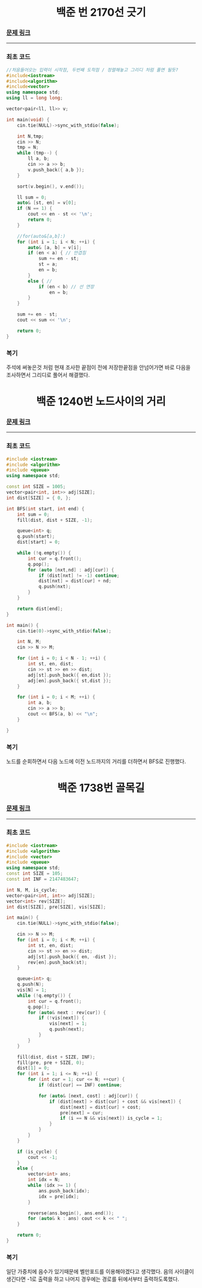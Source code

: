 <h1 align = "center">백준 번 2170선 긋기</h1>

### [문제 링크](https://www.acmicpc.net/problem/2170 "선 긋기")
---

### 최초 코드

```cpp
//처음들어오는 입력이 시작점, 두번째 도착점 / 정렬해놓고 그리디 처럼 풀면 될듯?
#include<iostream>
#include<algorithm>
#include<vector>
using namespace std;
using ll = long long;

vector<pair<ll, ll>> v;

int main(void) {
	cin.tie(NULL)->sync_with_stdio(false);

	int N,tmp;
	cin >> N;
	tmp = N;
	while (tmp--) {
		ll a, b;
		cin >> a >> b;
		v.push_back({ a,b });
	}

	sort(v.begin(), v.end());

	ll sum = 0;
	auto& [st, en] = v[0];
	if (N == 1) {
		cout << en - st << '\n';
		return 0;
	}

	//for(auto&[a,b]:)
	for (int i = 1; i < N; ++i) {
		auto& [a, b] = v[i];
		if (en < a) { // 안겹침
			sum += en - st;
			st = a;
			en = b;
		}
		else { // 
			if (en < b) // 선 연장
				en = b;
		}
	}

	sum += en - st;
	cout << sum << '\n';

	return 0;
}
```

### 복기
주석에 써놓은것 처럼 현재 조사한 끝점이 전에 저장한끝점을 안넘어가면 바로 다음을 조사하면서 그리디로 풀어서 해결했다.

<h1 align = "center">백준 1240번 노드사이의 거리</h1>

### [문제 링크](https://www.acmicpc.net/problem/1240 "노드사이의 거리")
---

### 최초 코드

```cpp
#include <iostream>
#include <algorithm>
#include <queue>
using namespace std;

const int SIZE = 1005;
vector<pair<int, int>> adj[SIZE];
int dist[SIZE] = { 0, };

int BFS(int start, int end) {
	int sum = 0;
	fill(dist, dist + SIZE, -1);

	queue<int> q;
	q.push(start);
	dist[start] = 0;

	while (!q.empty()) {
		int cur = q.front();
		q.pop();
		for (auto [nxt,nd] : adj[cur]) {
			if (dist[nxt] != -1) continue;
			dist[nxt] = dist[cur] + nd;
			q.push(nxt);
		}
	}

	return dist[end];
}

int main() {
	cin.tie(0)->sync_with_stdio(false);

	int N, M;
	cin >> N >> M;

	for (int i = 0; i < N - 1; ++i) {
		int st, en, dist;
		cin >> st >> en >> dist;
		adj[st].push_back({ en,dist });
		adj[en].push_back({ st,dist });
	}

	for (int i = 0; i < M; ++i) {
		int a, b;
		cin >> a >> b;
		cout << BFS(a, b) << "\n";
	}

}
```

### 복기
노드를 순회하면서 다음 노드에 이전 노드까지의 거리를 더하면서 BFS로 진행했다.

<h1 align = "center">백준 1738번 골목길 </h1>

### [문제 링크](https://www.acmicpc.net/problem/1738 "골목길")
---

### 최초 코드

```cpp
#include <iostream>
#include <algorithm>
#include <vector>
#include <queue>
using namespace std;
const int SIZE = 105;
const int INF = 2147483647;

int N, M, is_cycle;
vector<pair<int, int>> adj[SIZE];
vector<int> rev[SIZE];
int dist[SIZE], pre[SIZE], vis[SIZE];

int main() {
    cin.tie(NULL)->sync_with_stdio(false);

    cin >> N >> M;
    for (int i = 0; i < M; ++i) {
        int st, en, dist;
        cin >> st >> en >> dist;
        adj[st].push_back({ en, -dist });
        rev[en].push_back(st);
    }

    queue<int> q;
    q.push(N);
    vis[N] = 1;
    while (!q.empty()) {
        int cur = q.front();
        q.pop();
        for (auto& next : rev[cur]) {
            if (!vis[next]) {
                vis[next] = 1;
                q.push(next);
            }
        }
    }

    fill(dist, dist + SIZE, INF);
    fill(pre, pre + SIZE, 0);
    dist[1] = 0;
    for (int i = 1; i <= N; ++i) {
        for (int cur = 1; cur <= N; ++cur) {
            if (dist[cur] == INF) continue;

            for (auto& [next, cost] : adj[cur]) {
                if (dist[next] > dist[cur] + cost && vis[next]) {
                    dist[next] = dist[cur] + cost;
                    pre[next] = cur;
                    if (i == N && vis[next]) is_cycle = 1;
                }
            }
        }
    }

    if (is_cycle) {
        cout << -1;
    }
    else {
        vector<int> ans;
        int idx = N;
        while (idx >= 1) {
            ans.push_back(idx);
            idx = pre[idx];
        }

        reverse(ans.begin(), ans.end());
        for (auto& k : ans) cout << k << " ";
    }

    return 0;
}

```

### 복기
일단 가중치에 음수가 있기때문에 벨만포드를 이용해야겠다고 생각했다.
음의 사이클이 생긴다면 -1로 출력을 하고 나머지 경우에는 경로를 뒤에서부터 출력하도록했다.

